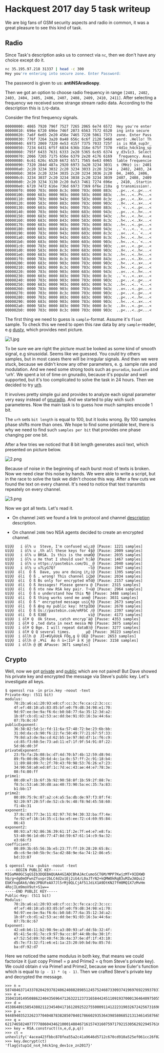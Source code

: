 # Hackquest 2017 day 5 task writeup

We are big fans of GSM security aspects and radio in common, it was a great pleasure to see this kind of task.

## Radio 

Since Task's description asks us to connect via `nc`, then we don't have any choice except do it.

```bash
nc 35.195.97.218 31337 | head -c 300
Hey you're entering into secure zone. Enter Password: 
```
The password is given to us: **antiNSAradiospy**.

Then we got an option to choose radio frequency in range `[2401, 2402, 2403, 2404, 2405, 2406, 2407, 2408, 2409, 2410, 2411]`. After selecting a frequency we received some strange stream radio data. According to the description this is `I/Q`-data.

Consider the first frequency signals.

```
00000000: 4865 7920 796f 7527 7265 2065 6e74 6572  Hey you're enter
00000010: 696e 6720 696e 746f 2073 6563 7572 6520  ing into secure 
00000020: 7a6f 6e65 2e20 456e 7465 7220 5061 7373  zone. Enter Pass
00000030: 776f 7264 3a20 0a48 656c 6c6f 2120 5468  word: .Hello! Th
00000040: 6973 2069 7320 4e53 415f 7375 7033 725f  is is NSA_sup3r_
00000050: 7234 6431 6f5f 6834 636b 316e 675f 7370  r4d1o_h4ck1ng_sp
00000060: 795f 6433 7631 6333 2e20 5365 6c65 6374  y_d3v1c3. Select
00000070: 2066 7265 7175 656e 6379 2e20 4176 6169   frequency. Avai
00000080: 6c61 626c 6520 6672 6571 7565 6e63 6965  lable frequencie
00000090: 7320 284d 487a 2920 6973 3a20 3234 3031  s (MHz) is: 2401
000000a0: 2c20 3234 3032 2c20 3234 3033 2c20 3234  , 2402, 2403, 24
000000b0: 3034 2c20 3234 3035 2c20 3234 3036 2c20  04, 2405, 2406, 
000000c0: 3234 3037 2c20 3234 3038 2c20 3234 3039  2407, 2408, 2409
000000d0: 2c20 3234 3130 2c20 0a53 7461 7274 696e  , 2410, .Startin
000000e0: 6720 7472 616e 736d 6973 7369 6f6e 210a  g transmission!.
000000f0: 0000 703c 0000 8c3c 0000 703c 0000 883c  ..p<...<..p<...<
00000100: 0000 683c 0000 903c 0000 503c 0000 883c  ..h<...<..P<...<
00000110: 0000 703c 0000 943c 0000 583c 0000 8c3c  ..p<...<..X<...<
00000120: 0000 583c 0000 883c 0000 783c 0000 903c  ..X<...<..x<...<
00000130: 0000 603c 0000 943c 0000 703c 0000 883c  ..`<...<..p<...<
00000140: 0000 703c 0000 943c 0000 683c 0000 943c  ..p<...<..h<...<
00000150: 0000 683c 0000 903c 0000 683c 0000 943c  ..h<...<..h<...<
00000160: 0000 683c 0000 843c 0000 583c 0000 8c3c  ..h<...<..X<...<
00000170: 0000 683c 0000 903c 0000 703c 0000 883c  ..h<...<..p<...<
00000180: 0000 603c 0000 843c 0000 603c 0000 943c  ..`<...<..`<...<
00000190: 0000 783c 0000 943c 0000 603c 0000 8c3c  ..x<...<..`<...<
000001a0: 0000 683c 0000 943c 0000 683c 0000 8c3c  ..h<...<..h<...<
000001b0: 0000 683c 0000 903c 0000 603c 0000 903c  ..h<...<..`<...<
000001c0: 0000 783c 0000 883c 0000 703c 0000 903c  ..x<...<..p<...<
000001d0: 0000 583c 0000 8c3c 0000 683c 0000 903c  ..X<...<..h<...<
000001e0: 0000 683c 0000 903c 0000 683c 0000 8c3c  ..h<...<..h<...<
000001f0: 0000 783c 0000 8c3c 0000 583c 0000 843c  ..x<...<..X<...<
00000200: 0000 683c 0000 903c 0000 783c 0000 903c  ..h<...<..x<...<
00000210: 0000 683c 0000 8c3c 0000 703c 0000 8c3c  ..h<...<..p<...<
00000220: 0000 783c 0000 903c 0000 683c 0000 943c  ..x<...<..h<...<
00000230: 0000 603c 0000 883c 0000 783c 0000 8c3c  ..`<...<..x<...<
00000240: 0000 703c 0000 903c 0000 703c 0000 903c  ..p<...<..p<...<
00000250: 0000 683c 0000 903c 0000 603c 0000 9c3c  ..h<...<..`<...<
00000260: 0000 783c 0000 903c 0000 703c 0000 943c  ..x<...<..p<...<
00000270: 0000 703c 0000 8c3c 0000 703c 0000 903c  ..p<...<..p<...<
00000280: 0000 703c 0000 803c 0000 683c 0000 903c  ..p<...<..h<...<
00000290: 0000 683c 0000 903c 0000 783c 0000 903c  ..h<...<..x<...<
000002a0: 0000 583c 0000 883c 0000 703c 0000 8c3c  ..X<...<..p<...<
000002b0: 0000 703c 0000 8c3c 0000 703c 0000 903c  ..p<...<..p<...<
```

The first thing we need to guess is `sample`-format. Assume it's `float` sample. To check this we need to open this raw data by any `sample`-reader, e.g [dusty](http://www.audacityteam.org/download/), which provides next picture.

![1.jpg](1.jpg)

To be sure we are right the picture must be looked as some kind of smooth signal, e.g sinusoidal. Seems like we guessed. You could try others samples, but in most cases there will be irregular signals. And then we were stuck, because we didn't know any other parameters, e. g. sample rate and modulation. And we need some strong tools such as `gnuradio`, `baudline` and 'urh'. We spent a lot of time on gnuradio, because it's popular and well supported, but it's too complicated to solve the task in 24 hours. Then we decided to try [urh](https://github.com/jopohl/urh).

It involves pretty simple gui and provides to analyze each signal parameter very easy instead of [gnuradio](https://www.gnuradio.org/). And we started to play wich such parameteres. Now the main task is to guess how much samples encode 1 bit. 

The `urh` sets `bit length` is equal to 100, but it looks wrong. By 100 samples phase shifts more than ones. We hope to find some printable text, there is why we need to find such `samples per bit` that provides one phase changing per one bit. 

After a few tries we noticed that 8 bit length generates ascii text, which presented on picture below.

![2.png](2.png)

Because of noise in the beginning of each burst most of texts is broken. Now we need clear this noise by hands. We were able to write a script, but in the race to solve the task we didn't choose this way. After a few cuts we found the text on every channel. It's need to notice that text transmits repeately on every channel. 

![3.png](3.png)

Now we got all texts. Let's read it. 

* On channel `2405` we found a link to protocol and channel [description](https://pastebin.com/EF0TK9e0) description. 

* On channel `2406` two NSA agents decided to create an encrypted channel. 

~~~~
UìÙÚ   í öl% u  Steve, I'm confused wi¿z@ [Pause: 1221 samples]
UìÙÚ   í öl% u ,th all these keys for 4$@ [Pause: 2009 samples]
UìÙÚ   í öl% u BRSA. Is this is the onæÖ@ [Pause: 2035 samples]
UìÙÚ   í öl% u Xe that I should use? h¦å@ [Pause: 1467 samples]
UìÙÚ   í öl% u nttps://pastebin.com/Di¸_@ [Pause: 2040 samples]
UìÙÚ   í öl% u u7LyG7Q?               ~l@ [Pause: 1947 samples]
UìÙÚ  ölí  Õ ß  Dave, you are doing it¿(@ [Pause: 1395 samples]
UìÙÚ  ölí  Õ ß , wrong! This channel içþ@ [Pause: 2034 samples]
UìÙÚ  ölí  Õ ß Bs only for encrypted mTd@ [Pause: 2157 samples]
UìÙÚ  ölí  Õ ß Xessages! Please genera @ [Pause: 2315 samples]
UìÙÚ  ölí  Õ ß nte new RSA key pair. T¬ü@ [Pause: 2964 samples]
UìÙÚ  ölí  Õ ß o understand how this ¶@ [Pause: 3488 samples]
UìÙÚ  ölí  Õ ß thing works send me anm@ [Pause: 3031 samples]
UìÙÚ  ölí  Õ ß ° encrypted message usiÇf@ [Pause: 2673 samples]
UìÙÚ  ölí  Õ ß Æng my public key: httpÌD@ [Pause: 2670 samples]
UìÙÚ  ölí  Õ ß Üs://pastebin.com/eRFbC /@ [Pause: 2397 samples]
UìÙÚ  ölí  Õ ß ß3BE                   vì@ [Pause: 4173 samples]
UìÙÚ  í öl¥ Q  Ok Steve, catch encryp¯ä@ [Pause: 4353 samples]
UìÙÚ  í öl¥ Q ,ted data in next messa M@ [Pause: 3875 samples]
UìÙÚ  í öl¥ Q Bge. I will repeat dataB)@ [Pause: 3277 samples]
UìÙÚ  í öl¥ Q Q several times.       µ@ [Pause: 30223 samples]
UìÙÚ  í öllh @  JÎ¤#û¼êU¢Ä FÕq,g Ù ÛÈ@ [Pause: 2653 samples]
UìÙÚ  í öllh @ ,¥%ï  Âo ñ ù»¦Ìùº­ ã K j@ [Pause: 3158 samples]
UìÙÚ  í öllh @ @E APause: 3671 samples]
~~~~

## Crypto

Well, now we got [private](https://pastebin.com/Di7LyG7Q) and [public](https://pastebin.com/eRFbC3BE) which are not paired! But Dave showed his private key and encrypted the message via Steve's public key. Let's investigate all keys.

```
$ openssl rsa -in priv.key -noout -text
Private-Key: (511 bit)
modulus:
    70:2b:a6:a1:20:93:e8:cf:cc:3c:fe:ca:c2:3c:cc:
    4f:ef:48:10:a5:83:85:bf:e0:f9:d8:34:98:e1:70:
    9d:97:ee:be:9a:f6:6c:b0:b8:77:6a:35:12:3d:a2:
    1b:8f:cb:d1:a2:53:ac:dd:be:91:03:16:3a:44:6a:
    07:7b:8c:67
publicExponent:
    36:38:82:5d:1c:fd:11:6a:57:48:72:be:23:6b:bb:
    31:0d:da:cb:90:f6:22:fe:50:49:77:21:67:5f:33:
    79:8d:a3:de:9a:cd:62:b5:1e:97:8d:d7:1c:f6:c9:
    cd:85:f3:60:5e:73:ad:11:e7:1f:9f:54:91:8f:22:
    5d:86:d0:3f
privateExponent:
    23:fb:fa:2b:08:bc:d7:4d:70:b7:4b:12:59:d8:94:
    89:fb:00:06:20:6d:4c:1a:0c:57:ff:2c:91:18:b4:
    11:89:88:09:7c:2f:70:43:f0:98:53:76:26:e7:23:
    34:90:58:a0:ed:8f:1c:7d:ec:43:ae:44:e7:78:3e:
    08:f4:80:ff
prime1:
    00:d0:e7:1b:6f:3b:92:90:58:8f:1b:59:2f:88:7e:
    f8:5c:53:a6:30:d8:aa:40:73:90:5a:ec:35:7a:83:
    b1:bb:17
prime2:
    00:89:75:9c:07:a2:c4:a5:5a:db:de:97:f3:8f:f4:
    92:20:97:20:5f:de:52:cb:9c:48:f8:9d:45:58:60:
    f1:4b:31
exponent1:
    37:8c:03:77:3e:11:02:97:7d:94:30:32:ba:f7:4e:
    fe:92:ef:16:14:35:c1:ba:e5:ee:72:c4:69:95:84:
    06:43
exponent2:
    00:93:a7:92:86:36:39:61:1f:2e:7f:e4:e7:e8:fa:
    53:40:96:1d:d6:77:47:8d:59:67:61:14:c9:9a:32:
    e3:66:f3
coefficient:
    00:89:3b:65:56:3b:e5:23:77:ff:19:28:20:65:8c:
    db:c6:9e:b0:5b:9c:5a:d2:88:9e:6a:74:12:86:e5:
    bd:33:87

$ openssl rsa -pubin -noout -text
-----BEGIN PUBLIC KEY-----
MIGaMA0GCSqGSIb3DQEBAQUAA4GIADCBhAJAcCumoSCT6M/MPP7KwjzMT+9IEKWD
hb/g+dg0mOFwnZfuvpr2bLC4d2o1Ej2iG4/L0aJTrN2+kQMWOkRqB3uMZwJAQui2
EbKYnqOAk6/dWzJPBUFeAX7Jl5rMj0QLCjAf51JdiX1A9DtKN27fH0MQ1X7zMvHm
4RojILm9moV9ut+S1w==
-----END PUBLIC KEY-----
Public-Key: (511 bit)
Modulus:
    70:2b:a6:a1:20:93:e8:cf:cc:3c:fe:ca:c2:3c:cc:
    4f:ef:48:10:a5:83:85:bf:e0:f9:d8:34:98:e1:70:
    9d:97:ee:be:9a:f6:6c:b0:b8:77:6a:35:12:3d:a2:
    1b:8f:cb:d1:a2:53:ac:dd:be:91:03:16:3a:44:6a:
    07:7b:8c:67
Exponent:
    42:e8:b6:11:b2:98:9e:a3:80:93:af:dd:5b:32:4f:
    05:41:5e:01:7e:c9:97:9a:cc:8f:44:0b:0a:30:1f:
    e7:52:5d:89:7d:40:f4:3b:4a:37:6e:df:1f:43:10:
    d5:7e:f3:32:f1:e6:e1:1a:23:20:b9:bd:9a:85:7d:
    ba:df:92:d7
``` 

Here we noticed the same modulus in both key, that means we could factorize it (just copy Prime1 = p and Prime2 = q from Steve's private key). We could obtain `d` via Prime1 and Prime2, because we know Euler's function which is equal to ```(p - 1) * (q - 1)```.
Then we crafted Steve's private key and decrypted the message.

```
>>> n = 5874846371433782042937824062408828985124575246873309374196976922993783700482514263214487596542175968469264262899319103460235578045136747009030119157894247L
>>> e = 3504310149508862240435696471263221237316584424511091937000136464097505584194416226220682717837433083194509510410903414354602361559303622900158033416917719L
>>> d = 4538648915854388211234540417161289252275500091141222319032672425673169822257260179167723520509378727407182924655191246085357405296148645069316623846611719L
>>> p = 94489403523262377040487838285070401786602935364398580685213134614587665136407L
>>> q = 62174658240777778860434621000148846716157431607597179215305629229457616227121L
>>> key = RSA.construct((n,e,d,p,q))
>>> ct = unhexlify('4acea423fbbc878fea55a2c41a9646d5712c670cd910a525ef061cc26f02f10ff9bba6ccf9baad0e99e3064b4512413c0b34e5933d6186f65d4fcda19a7e7a54')
>>> key.decrypt(ct)
'flag{stup1d_ns4_h4ck1ng_dev1ce_zn2017}'
```
